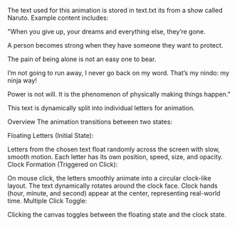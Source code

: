 The text used for this animation is stored in text.txt its from a show called Naruto. Example content includes:

"When you give up, your dreams and everything else, they’re gone.

A person becomes strong when they have someone they want to protect. 

The pain of being alone is not an easy one to bear.

I’m not going to run away, I never go back on my word. That’s my nindo: my ninja way!

Power is not will. It is the phenomenon of physically making things happen."

This text is dynamically split into individual letters for animation.


Overview
The animation transitions between two states:

Floating Letters (Initial State):

Letters from the chosen text float randomly across the screen with slow, smooth motion.
Each letter has its own position, speed, size, and opacity.
Clock Formation (Triggered on Click):

On mouse click, the letters smoothly animate into a circular clock-like layout.
The text dynamically rotates around the clock face.
Clock hands (hour, minute, and second) appear at the center, representing real-world time.
Multiple Click Toggle:

Clicking the canvas toggles between the floating state and the clock state.
